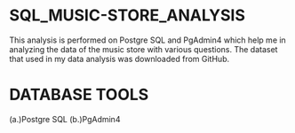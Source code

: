 # SQL_MUSIC-STORE_ANALYSIS
This analysis is performed on Postgre SQL and PgAdmin4 which help me in analyzing the data of the music store with various questions.
The dataset that used in my data analysis was downloaded from GitHub. 


# DATABASE TOOLS
(a.)Postgre SQL 
(b.)PgAdmin4
